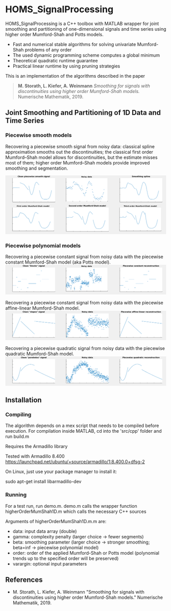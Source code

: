 # HOMS_SignalProcessing
HOMS_SignalProcessing is a C++ toolbox with MATLAB wrapper for joint smoothing and partitioning of one-dimensional signals and time series 
using higher order Mumford-Shah and Potts models.

   - Fast and numerical stable algorithms for solving univariate Mumford-Shah problems of any order
   - The used dynamic programming scheme computes a global minimum
   - Theoretical quadratic runtime guarantee
   - Practical linear runtime by using pruning strategies

This is an implementation of the algorithms described in the paper

>  **M. Storath, L. Kiefer, A. Weinmann**
    *Smoothing for signals with discontinuities using higher order Mumford-Shah models.*
    Numerische Mathematik, 2019.

## Joint Smoothing and Partitioning of 1D Data and Time Series
### Piecewise smooth models
   
   Recovering a piecewise smooth signal from noisy data:
   classical spline approximation smooths out the discontinuities;
   the classical first order Mumford–Shah model allows for discontinuities, but the estimate misses most of them;
   higher order Mumford–Shah models provide improved smoothing and
   segmentation.
   
   ![titleimageA](/docs/pcwSmooth.png)

   
 ### Piecewise polynomial models
  Recovering a piecewise constant signal from noisy data with the piecewise constant Mumford-Shah model (aka Potts model).
  ![titleimageB](/docs/pcwConstant.png)
  
  Recovering a piecewise constant signal from noisy data with the piecewise affine-linear Mumford-Shah model.
  ![titleimageC](/docs/pcwLinear.png)
  
  
  Recovering a piecewise quadratic signal from noisy data with the piecewise quadratic Mumford-Shah model.
  ![titleimageD](/docs/pcwQuadratic.png)
  

## Installation
### Compiling
The algorithm depends on a mex script that needs to be compiled before execution. For compilation inside MATLAB, cd into the 'src/cpp' folder and run build.m

Requires the Armadillo library

Tested with Armadillo 8.400 https://launchpad.net/ubuntu/+source/armadillo/1:8.400.0+dfsg-2

On Linux, just use your package manager to install it:

sudo apt-get install libarmadillo-dev


### Running
For a test run, run demo.m. 
demo.m calls the wrapper function higherOrderMumShah1D.m which calls the necessary C++ sources

Arguments of higherOrderMumShah1D.m.m are:
 - data: input data array (double)
 - gamma: complexity penalty (larger choice -> fewer segments)
 - beta: smoothing parameter (larger choice -> stronger smoothing; beta=inf -> piecewise polynomial model)
 - order: order of the applied Mumford-Shah or Potts model (polynomial trends up to the specified order will be preserved)
 - varargin: optional input parameters

## References
- M. Storath, L. Kiefer, A. Weinmann
    "Smoothing for signals with discontinuities using higher order Mumford-Shah models."
    Numerische Mathematik, 2019.
